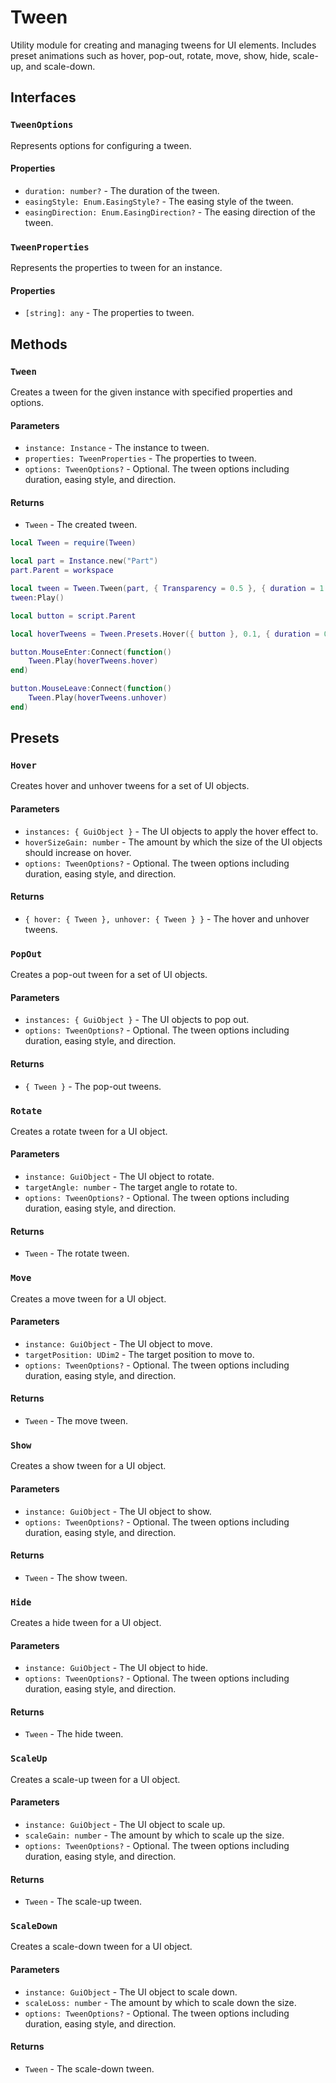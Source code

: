 # Tween

Utility module for creating and managing tweens for UI elements. Includes preset animations such as hover, pop-out, rotate, move, show, hide, scale-up, and scale-down.

## Interfaces

### `TweenOptions`

Represents options for configuring a tween.

#### Properties

- `duration: number?` - The duration of the tween.
- `easingStyle: Enum.EasingStyle?` - The easing style of the tween.
- `easingDirection: Enum.EasingDirection?` - The easing direction of the tween.

### `TweenProperties`

Represents the properties to tween for an instance.

#### Properties

- `[string]: any` - The properties to tween.

## Methods

### `Tween`

Creates a tween for the given instance with specified properties and options.

#### Parameters

- `instance: Instance` - The instance to tween.
- `properties: TweenProperties` - The properties to tween.
- `options: TweenOptions?` - Optional. The tween options including duration, easing style, and direction.

#### Returns

- `Tween` - The created tween.

```lua
local Tween = require(Tween)

local part = Instance.new("Part")
part.Parent = workspace

local tween = Tween.Tween(part, { Transparency = 0.5 }, { duration = 1 })
tween:Play()

local button = script.Parent

local hoverTweens = Tween.Presets.Hover({ button }, 0.1, { duration = 0.2 })

button.MouseEnter:Connect(function()
    Tween.Play(hoverTweens.hover)
end)

button.MouseLeave:Connect(function()
    Tween.Play(hoverTweens.unhover)
end)
```

## Presets

### `Hover`

Creates hover and unhover tweens for a set of UI objects.

#### Parameters

- `instances: { GuiObject }` - The UI objects to apply the hover effect to.
- `hoverSizeGain: number` - The amount by which the size of the UI objects should increase on hover.
- `options: TweenOptions?` - Optional. The tween options including duration, easing style, and direction.

#### Returns

- `{ hover: { Tween }, unhover: { Tween } }` - The hover and unhover tweens.

### `PopOut`

Creates a pop-out tween for a set of UI objects.

#### Parameters

- `instances: { GuiObject }` - The UI objects to pop out.
- `options: TweenOptions?` - Optional. The tween options including duration, easing style, and direction.

#### Returns

- `{ Tween }` - The pop-out tweens.

### `Rotate`

Creates a rotate tween for a UI object.

#### Parameters

- `instance: GuiObject` - The UI object to rotate.
- `targetAngle: number` - The target angle to rotate to.
- `options: TweenOptions?` - Optional. The tween options including duration, easing style, and direction.

#### Returns

- `Tween` - The rotate tween.

### `Move`

Creates a move tween for a UI object.

#### Parameters

- `instance: GuiObject` - The UI object to move.
- `targetPosition: UDim2` - The target position to move to.
- `options: TweenOptions?` - Optional. The tween options including duration, easing style, and direction.

#### Returns

- `Tween` - The move tween.

### `Show`

Creates a show tween for a UI object.

#### Parameters

- `instance: GuiObject` - The UI object to show.
- `options: TweenOptions?` - Optional. The tween options including duration, easing style, and direction.

#### Returns

- `Tween` - The show tween.

### `Hide`

Creates a hide tween for a UI object.

#### Parameters

- `instance: GuiObject` - The UI object to hide.
- `options: TweenOptions?` - Optional. The tween options including duration, easing style, and direction.

#### Returns

- `Tween` - The hide tween.

### `ScaleUp`

Creates a scale-up tween for a UI object.

#### Parameters

- `instance: GuiObject` - The UI object to scale up.
- `scaleGain: number` - The amount by which to scale up the size.
- `options: TweenOptions?` - Optional. The tween options including duration, easing style, and direction.

#### Returns

- `Tween` - The scale-up tween.

### `ScaleDown`

Creates a scale-down tween for a UI object.

#### Parameters

- `instance: GuiObject` - The UI object to scale down.
- `scaleLoss: number` - The amount by which to scale down the size.
- `options: TweenOptions?` - Optional. The tween options including duration, easing style, and direction.

#### Returns

- `Tween` - The scale-down tween.
